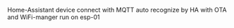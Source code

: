 Home-Assistant device 
connect with MQTT
auto recognize by HA
with OTA
and WiFi-manger
run on esp-01
